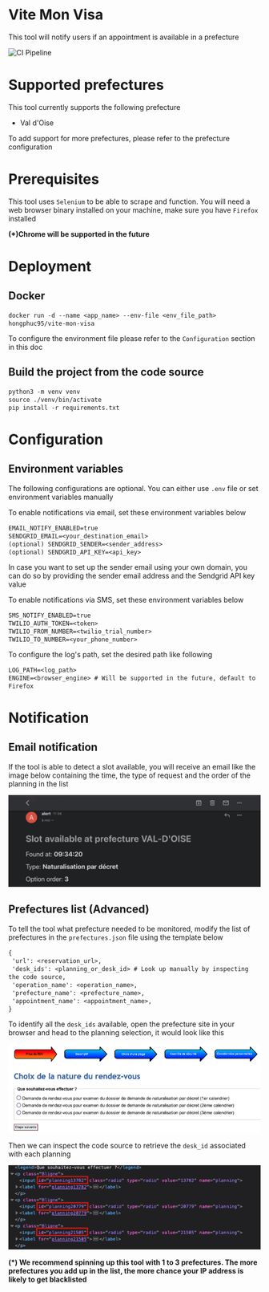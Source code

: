 # Vite Mon Visa

This tool will notify users if an appointment is available in a prefecture

![CI Pipeline](https://github.com/hongphuc95/vite-mon-visa/actions/workflows/ci_pipeline.yml/badge.svg)

# Supported prefectures
This tool currently supports the following prefecture
- Val d'Oise

To add support for more prefectures, please refer to the prefecture configuration

# Prerequisites
This tool uses `Selenium` to be able to scrape and function. You will need a web browser binary installed on your machine, make sure you have `Firefox` installed

**(*)Chrome will be supported in the future**

# Deployment
## Docker
```
docker run -d --name <app_name> --env-file <env_file_path> hongphuc95/vite-mon-visa
```
To configure the environment file please refer to the `Configuration` section in this doc 

## Build the project from the code source
```
python3 -m venv venv
source ./venv/bin/activate
pip install -r requirements.txt
```

# Configuration
## Environment variables
The following configurations are optional. You can either use `.env` file or set environment variables manually

To enable notifications via email, set these environment variables below
```
EMAIL_NOTIFY_ENABLED=true
SENDGRID_EMAIL=<your_destination_email>
(optional) SENDGRID_SENDER=<sender_address>
(optional) SENDGRID_API_KEY=<api_key>
```
In case you want to set up the sender email using your own domain, you can do so by providing the sender email address and the Sendgrid API key value

To enable notifications via SMS, set these environment variables below
```
SMS_NOTIFY_ENABLED=true
TWILIO_AUTH_TOKEN=<token>
TWILIO_FROM_NUMBER=<twilio_trial_number>
TWILIO_TO_NUMBER=<your_phone_number>
```

To configure the log's path, set the desired path like following
```
LOG_PATH=<log_path>
ENGINE=<browser_engine> # Will be supported in the future, default to Firefox
```

# Notification
## Email notification
If the tool is able to detect a slot available, you will receive an email like the image below containing the time, the type of request and the order of the planning in the list

![Email notification](./assets/img/email_notification.PNG)


## Prefectures list (Advanced)
To tell the tool what prefecture needed to be monitored, modify the list of prefectures in the `prefectures.json` file using the template below
```
{
 'url': <reservation_url>,
 'desk_ids': <planning_or_desk_id> # Look up manually by inspecting the code source,
 'operation_name': <operation_name>,
 'prefecture_name': <prefecture_name>,
 'appointment_name': <appointment_name>,
}
```
To identify all the `desk_ids` available, open the prefecture site in your browser and head to the planning selection, it would look like this

![Planning options](./assets/img/planning_selection.png)

Then we can inspect the code source to retrieve the `desk_id` associated with each planning

![Planning id inspection](./assets/img/planning_id_inspection.png)

**(*) We recommend spinning up this tool with 1 to 3 prefectures. The more prefectures you add up in the list, the more chance your IP address is likely to get blacklisted**